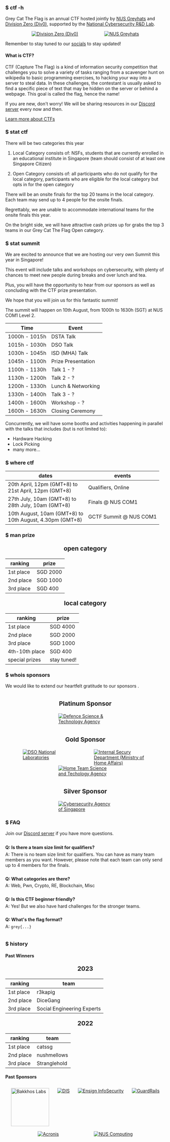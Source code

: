 ### $ ctf -h

Grey Cat The Flag is an annual CTF hosted jointly by [NUS Greyhats](https://nusgreyhats.org) and [Division Zero (Div0)](https://div0.sg), supported by the [National Cybersecurity R&D Lab](https://ncl.sg/).

<style>
.co-host-header {
    text-align: center;
    padding-top: 1rem;
    font-size: 1.2rem;
    font-weight: bold;
}

.co-host-logos-container {
    display: flex;
    flex-wrap: wrap;
    justify-content: space-evenly;
}

.co-host-logo-image {
    vertical-align: middle;
}

.co-host-logo-image img {
    max-width: 300px;
    margin: auto;
}
</style>
<div class="co-host-logos-container">
    <div class="co-host-logo-image">
        <a href="https://div0.sg/"><img alt="Division Zero (Div0)" src="/div0-logo.png"/></a>
    </div>
    <div class="co-host-logo-image">
        <a href="https://nusgreyhats.org/"><img alt="NUS Greyhats" src="/greyhats-logo.png"/></a>
    </div>
</div>


Remember to stay tuned to our [socials](https://linktr.ee/nus.greyhats) to stay updated!

#### What is CTF?

CTF (Capture The Flag) is a kind of information security competition that challenges you to solve a variety of tasks ranging from a scavenger hunt on wikipedia to basic programming exercises, to hacking your way into a server to steal data. In these challenges, the contestant is usually asked to find a specific piece of text that may be hidden on the server or behind a webpage. This goal is called the flag, hence the name!

If you are new, don't worry! We will be sharing resources in our [Discord server](https://discord.gg/d9wbXEP2wN) <i style="color: #738adb" class="fab fa-discord"></i> every now and then.

[Learn more about CTFs](https://dev.to/atan/what-is-ctf-and-how-to-get-started-3f04)

### $ stat ctf

There will be two categories this year

1. Local Category consists of: NSFs, students that are currently enrolled in an educational institute in Singapore (team should consist of at least one Singapore Citizen)

2. Open Category consists of: all participants who do not qualify for the local category, participants who are eligible for the local category but opts in for the open category

There will be an onsite finals for the top 20 teams in the local category. Each team may send up to 4 people for the onsite finals.

Regrettably, we are unable to accommodate international teams for the onsite finals this year.

On the bright side, we will have attractive cash prizes up for grabs the top 3 teams in our Grey Cat The Flag Open category.

### $ stat summit

We are excited to announce that we are hosting our very own Summit this year in Singapore! 

This event will include talks and workshops on cybersecurity, with plenty of chances to meet new people during breaks and over lunch and tea. 

Plus, you will have the opportunity to hear from our sponsors as well as concluding with the CTF prize presentation.

We hope that you will join us for this fantastic summit!

The summit will happen on 10th August, from 1000h to 1630h (SGT) at NUS COM1 Level 2.

| Time | Event |
| -- | -- |
| 1000h - 1015h | DSTA Talk |
| 1015h - 1030h | DSO Talk |
| 1030h - 1045h | ISD (MHA) Talk |
| 1045h - 1100h | Prize Presentation |
| 1100h - 1130h | Talk 1 - ? |
| 1130h - 1200h | Talk 2 - ? |
| 1200h - 1330h | Lunch & Networking |
| 1330h - 1400h | Talk 3 - ? |
| 1400h - 1600h | Workshop - ? |
| 1600h - 1630h | Closing Ceremony |

Concurrently, we will have some booths and activities happening in parallel with the talks that includes (but is not limited to):

- Hardware Hacking
- Lock Picking
- many more...

### $ where ctf

dates | events
-- | --
20th April, 12pm (GMT+8) to<br/>21st April, 12pm (GMT+8) | Qualifiers, Online
27th July, 10am (GMT+8) to<br/>28th July, 10am (GMT+8) | Finals @ NUS COM1
10th August, 10am (GMT+8) to<br/>10th August, 4.30pm (GMT+8) | GCTF Summit @ NUS COM1

### $ man prize
<style>
.category-header {
    text-align: center;
    font-size: 1.2rem;
    font-weight: bold;
}

.category-header + table {
    margin-top: 20px;
}
</style>

<p class="category-header">open category</p>

ranking | prize
-- | --
1st place | SGD 2000
2nd place | SGD 1000
3rd place | SGD 400

<p class="category-header">local category</p>

ranking | prize
-- | --
1st place | SGD 4000
2nd place | SGD 2000
3rd place | SGD 1000
4th-10th place | SGD 400
special prizes | stay tuned!

### $ whois sponsors

We would like to extend our heartfelt gratitude to our sponsors <i style="color: #ff0000" class="fa-solid fa-heart"></i>.

<style>
.sponsor-tier-header {
    text-align: center;
    padding-top: 1rem;
    font-size: 1.2rem;
    font-weight: bold;
}

.sponsor-logos-container {
    display: flex;
    flex-wrap: wrap;
    justify-content: space-evenly;
}

.sponsor-logo-image {
    vertical-align: middle;
}

.sponsor-logo-image img {
    max-width: 170px;
    margin: auto;
}
</style>

<p class="sponsor-tier-header"><i style="color: #E5E4E2" class="fa-solid fa-coins"></i> Platinum Sponsor</p>
<div class="sponsor-logos-container">
    <div class="sponsor-logo-image">
        <a href="https://www.dsta.gov.sg/"><img alt="Defence Science & Technology Agency" src="/dsta-logo.png"/></a>
    </div>
</div>

<p class="sponsor-tier-header"><i style="color: #E5E4E2" class="fa-solid fa-coins"></i> Gold Sponsor</p>
<div class="sponsor-logos-container">
    <div class="sponsor-logo-image">
        <a href="https://www.dso.org.sg/"><img alt="DSO National Laboratories" src="/dso-logo.png"/></a>
    </div>
    <div class="sponsor-logo-image">
        <a href="https://www.mha.gov.sg/isd"><img alt="Internal Secury Department (Ministry of Home Affairs)" src="/isd-logo.png"/></a>
    </div>
    <div class="sponsor-logo-image">
        <a href="https://www.htx.gov.sg/"><img alt="Home Team Science and Techology Agency" src="/htx-logo.png"/></a>
    </div>
</div>

<p class="sponsor-tier-header"><i style="color: #E5E4E2" class="fa-solid fa-coins"></i> Silver Sponsor</p>
<div class="sponsor-logos-container">
    <div class="sponsor-logo-image">
        <a href="https://www.csa.gov.sg/"><img alt="Cybersecurity Agency of Singapore" src="/csa-logo.png"/></a>
    </div>
</div>


### $ FAQ

Join our [Discord server](https://discord.gg/d9wbXEP2wN) <i style="color: #738adb" class="fab fa-discord"></i> if you have more questions.

<style>
.qna {
    padding-top: 0.5rem;
    padding-bottom: 0.5rem;
}

.qna p {
    margin-top: 0.3rem;
    margin-bottom: 0.3rem;
}
</style>

<div class="qna">
<p><strong>Q: Is there a team size limit for qualifiers?</strong></p>
<p>A: There is no team size limit for qualifiers. You can have as many team members as you want. However, please note that each team can only send up to 4 members for the finals.</p>
</div>

<div class="qna">
<p><strong>Q: What categories are there?</strong></p>
<p>A: Web, Pwn, Crypto, RE, Blockchain, Misc</p>
</div>

<div class="qna">
<p><strong>Q: Is this CTF beginner friendly?</strong></p>
<p>A: Yes! But we also have hard challenges for the stronger teams.</p>
</div>

<div class="qna">
<p><strong>Q: What's the flag format?</strong></p>
<p>A: <code>grey{...}</code></p>
</div>

### $ history

#### Past Winners
<style>
.past-year-header {
    text-align: center;
    font-size: 1.2rem;
    font-weight: bold;
}

.past-year-header + table {
    /* styles for the second element */
    margin-top: 20px;
}
</style>

<p class="past-year-header">2023</p>

ranking | team
-- | --
1st place | r3kapig
2nd place | DiceGang
3rd place | Social Engineering Experts


<p class="past-year-header">2022</p>

ranking | team
-- | --
1st place | catssg
2nd place | nushmellows
3rd place | Stranglehold

#### Past Sponsors
<style>
.past-sponsor-logos-container {
    display: flex;
    flex-wrap: wrap;
    justify-content: space-evenly;
}

.past-sponsor-logo-image {
    margin: 0.5rem;
    vertical-align: middle;
}

.past-sponsor-logo-image img {
    max-width: 200px;
    margin: auto;
}
</style>

<div class="past-sponsor-logos-container">
    <div class="past-sponsor-logo-image">
        <a href="https://www.bakkhoslabs.com/"><img alt="Bakkhos Labs" style='height: 120px;' src="/bakkhos-logo.png"/></a>
    </div>
    <div class="past-sponsor-logo-image">
        <a href="https://www.mindef.gov.sg/oms/dis/"><img alt="DIS" src="/dis-logo.png"/></a>
    </div>
    <div class="past-sponsor-logo-image">
        <a href="https://www.ensigninfosecurity.com/"><img alt="Ensign InfoSecurity" src="/ensign-logo.png"/></a>
    </div>
    <div class="past-sponsor-logo-image">
        <a href="https://www.guardrails.io/"><img alt="GuardRails" src="/guardrails-logo.svg"/></a>
    </div>
    <div class="past-sponsor-logo-image">
        <a href="https://www.acronis.com/"><img alt="Acronis" src="/acronis-logo.svg"/></a>
    </div>
    <div class="past-sponsor-logo-image">
        <a href="https://www.comp.nus.edu.sg/"><img alt="NUS Computing" src="/nus-computing-logo.png"/></a>
    </div>
</div>
